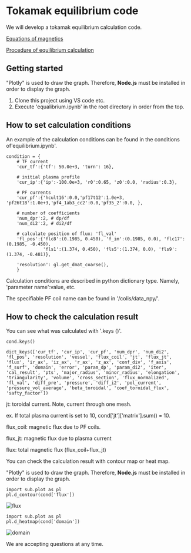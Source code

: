 # Tokamak equilibrium code

We will develop a tokamak equilibrium calculation code.

[Equations of magnetics](doc/magnetics_en.md)

[Procedure of equilibrium calculation](doc/equilibrium_en.md)

## Getting started

"Plotly" is used to draw the graph. Therefore, **Node.js** must be installed in order to display the graph.

1. Clone this project using VS code etc.
1. Execute 'equalibrium.ipynb' in the root directory in order from the top.

## How to set calculation conditions

An example of the calculation conditions can be found in the conditions of'equilibrium.ipynb'.

```python:
condition = {
    # TF current
    'cur_tf':{'tf': 50.0e+3, 'turn': 16},
    
    # initial plasma profile
    'cur_ip':{'ip':-100.0e+3, 'r0':0.65, 'z0':0.0, 'radius':0.3},
    
    # PF currents
    'cur_pf':{'hcult16':0.0,'pf17t12':1.0e+3, 'pf26t18':1.0e+3,'pf4_1ab3_cc2':0.0,'pf35_2':0.0, },
    
    # number of coefficients
    'num_dpr':2, # dp/df
    'num_di2':2, # di2/df
    
    # calculate position of flux: 'fl_val'
    'fl_pos':{'flc8':(0.1985, 0.450), 'f_im':(0.1985, 0.0), 'flc17':(0.1985, -0.450),
              'fls1':(1.374, 0.450), 'fls5':(1.374, 0.0), 'fls9':(1.374, -0.481)},
    
    'resolution': gl.get_dmat_coarse(),
    }
```

Calculation conditions are described in python dictionary type.
Namely, 'parameter name':value, etc.

The specifiable PF coil name can be found in '/colis/data_npy/'.

## How to check the calculation result

You can see what was calculated with '.keys ()'.

```python:
cond.keys()
```

```python:
dict_keys(['cur_tf', 'cur_ip', 'cur_pf', 'num_dpr', 'num_di2', 'fl_pos', 'resolution', 'vessel', 'flux_coil', 'jt', 'flux_jt', 'flux', 'ir_ax', 'iz_ax', 'r_ax', 'z_ax', 'conf_div', 'f_axis', 'f_surf', 'domain', 'error', 'param_dp', 'param_di2', 'iter', 'cal_result', 'pts', 'major_radius', 'minor_radius', 'elongation', 'triangularity', 'volume', 'cross_section', 'flux_normalized', 'fl_val', 'diff_pre', 'pressure', 'diff_i2', 'pol_current', 'pressure_vol_average', 'beta_toroidal', 'coef_toroidal_flux', 'safty_factor'])
```

jt: toroidal current. Note, current through one mesh.

ex. If total plasma current is set to 10, cond['jt']['matrix'].sum() = 10.

flux_coil: magnetic flux due to PF coils.

flux_jt: magnetic flux due to plasma current

flux: total magnetic flux (flux_coil+flux_jt)

You can check the calculation result with contour map or heat map.

"Plotly" is used to draw the graph. Therefore, **Node.js** must be installed in order to display the graph.

```python:
import sub.plot as pl
pl.d_contour(cond['flux'])
```

![flux](doc/flux.png)

```python:
import sub.plot as pl
pl.d_heatmap(cond['domain'])
```

![domain](doc/domain.png)

We are accepting questions at any time.
